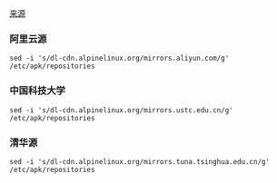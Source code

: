 [来源](https://furthergazer.top/article/2020/3/9/7.html)  

### 阿里云源
```shell
sed -i 's/dl-cdn.alpinelinux.org/mirrors.aliyun.com/g' /etc/apk/repositories
```

### 中国科技大学
```shell
sed -i 's/dl-cdn.alpinelinux.org/mirrors.ustc.edu.cn/g' /etc/apk/repositories
```

### 清华源
```shell
sed -i 's/dl-cdn.alpinelinux.org/mirrors.tuna.tsinghua.edu.cn/g' /etc/apk/repositories
```